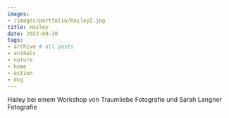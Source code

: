 ```yaml
---
images:
- /images/portfolio/Hailey2.jpg
title: Hailey
date: 2023-09-30
tags:
- archive # all posts
- animals
- nature
- home
- action
- dog
---
```

Hailey bei einem Workshop von Traumliebe Fotografie und Sarah Langner Fotografie